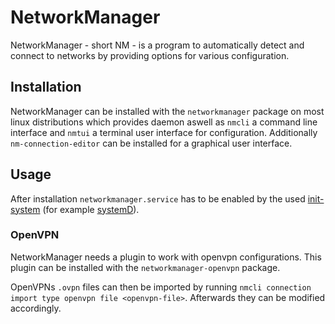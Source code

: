 # NetworkManager

NetworkManager - short NM - is a program to automatically detect and connect to
networks by providing options for various configuration.

## Installation

NetworkManager can be installed with the `networkmanager` package on most linux
distributions which provides daemon aswell as `nmcli` a command line interface
and `nmtui` a terminal user interface for configuration.
Additionally `nm-connection-editor` can be installed for a graphical user
interface.

## Usage

After installation `networkmanager.service` has to be enabled by the used
[init-system](/wiki/linux/init.md) (for example
[systemD](/wiki/linux/systemd.md#startstopenabledisable-a-service)).

### OpenVPN

NetworkManager needs a plugin to work with openvpn configurations.
This plugin can be installed with the `networkmanager-openvpn` package.

OpenVPNs `.ovpn` files can then be imported by running
`nmcli connection import type openvpn file <openvpn-file>`.
Afterwards they can be modified accordingly.

